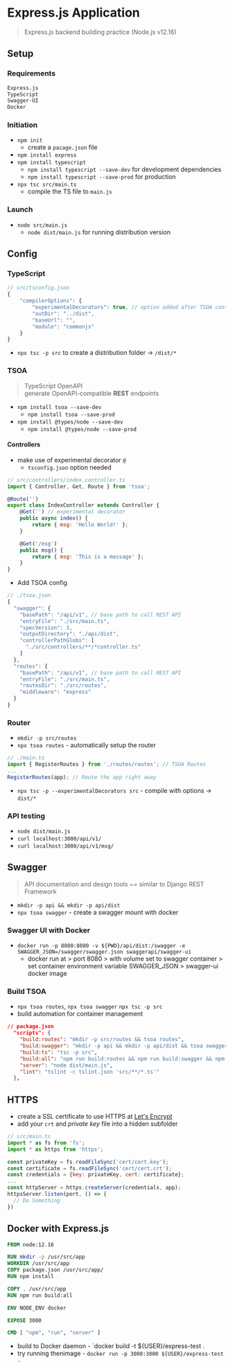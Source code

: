 # Express.js Application
> Express.js backend building practice (Node.js v12.16)


## Setup
### **Requirements**
```bash
Express.js
TypeScript
Swagger-UI
Docker
```

### **Initiation**
* `npm init`
  - create a `pacage.json` file
* `npm install express`
* `npm install typescript`
  - `npm install typescript --save-dev` for development dependencies
  - `npm install typescript --save-prod` for production
* `npx tsc src/main.ts`
  - compile the TS file to `main.js`

### **Launch**
* `node src/main.js`
  - `node dist/main.js` for running distribution version


## Config
### TypeScript
```javascript
// src/tsconfig.json
{
    "compilerOptions": {
        "experimentalDecorators": true, // option added after TSOA controller setup
        "outDir": "../dist",
        "baseUrl": "",
        "module": "commonjs"
    }
}
```
* `npx tsc -p src` to create a distribution folder &rarr; `/dist/*`

### TSOA
> TypeScript OpenAPI\
> generate OpenAPI-compatible **REST** endpoints
* `npm install tsoa --save-dev`
  * `npm install tsoa --save-prod`
* `npm install @types/node --save-dev`
  * `npm install @types/node --save-prod`

#### Controllers
* make use of experimental decorator `@`
  * `tsconfig.json` option needed
```javascript
// src/controllers/index.controller.ts
import { Controller, Get, Route } from 'tsoa';

@Route('')
export class IndexController extends Controller {
    @Get('') // experimental decorator
    public async index() {
        return { msg: 'Hello World!' };
    }

    @Get('/msg')
    public msg() {
        return { msg: 'This is a message' };
    }
}
```
* Add TSOA config
```javascript
// ./tsoa.json
{
  "swagger": {
    "basePath": "/api/v1", // base path to call REST API
    "entryFile": "./src/main.ts",
    "specVersion": 3,
    "outputDirectory": "./api/dist",
    "controllerPathGlobs": [
      "./src/controllers/**/*controller.ts"
    ]
  },
  "routes": {
    "basePath": "/api/v1", // base path to call REST API
    "entryFile": "./src/main.ts",
    "routesDir": "./src/routes",
    "middleware": "express"
  }
}
```

### Router
* `mkdir -p src/routes`
* `npx tsoa routes` - automatically setup the router
```javascript
// ./main.ts
import { RegisterRoutes } from './routes/routes'; // TSOA Routes
...
RegisterRoutes(app); // Route the app right away
```

* `npx tsc -p --experimentalDecorators src` - compile with options &rarr; `dist/*`

### API testing
* `node dist/main.js`
* `curl localhost:3000/api/v1/`
* `curl localhost:3000/api/v1/msg/`


## Swagger
> API documentation and design tools ~= similar to Django REST Framework
* `mkdir -p api && mkdir -p api/dist`
* `npx tsoa swagger` - create a swagger mount with docker

### Swagger UI with Docker
* `docker run -p 8080:8080 -v ${PWD}/api/dist:/swagger -e SWAGGER_JSON=/swagger/swagger.json swaggerapi/swagger-ui`
  * docker run at > port 8080 > with volume set to swagger container > set container environment variable SWAGGER_JSON > swagger-ui docker image

### Build TSOA
* `npx tsoa routes`, `npx tsoa swagger` `npx tsc -p src`
* build automation for container management
```json
// package.json
  "scripts": {
    "build:routes": "mkdir -p src/routes && tsoa routes",
    "build:swagger": "mkdir -p api && mkdir -p api/dist && tsoa swagger",
    "build:ts": "tsc -p src",
    "build:all": "npm run build:routes && npm run build:swagger && npm run build:ts",
    "server": "node dist/main.js",
    "lint": "tslint -c tslint.json 'src/**/*.ts'"
  },
```


## HTTPS
* create a SSL certificate to use HTTPS at [Let's Encrypt](https://letsencrypt.org/)
* add your `crt` and *private key* file into a hidden subfolder
```javascript
// src/main.ts
import * as fs from 'fs';
import * as https from 'https';

const privateKey = fs.readFileSync('cert/cert.key');
const certificate = fs.readFileSync('cert/cert.crt');
const credentials = {key: privateKey, cert: certificate};
...
const httpServer = https.createServer(credentials, app);
httpsServer.listen(port, () => {
  // Do Something
})
```


## Docker with Express.js
```dockerfile
FROM node:12.16

RUN mkdir -p /usr/src/app
WORKDIR /usr/src/app
COPY package.json /usr/src/app/
RUN npm install

COPY . /usr/src/app
RUN npm run build:all

ENV NODE_ENV docker

EXPOSE 3000

CMD [ "npm", "run", "server" ]
```
* build to Docker daemon - `docker build -t ${USER}/express-test .
* try running thenimage - `docker run -p 3000:3000 ${USER}/express-test .`